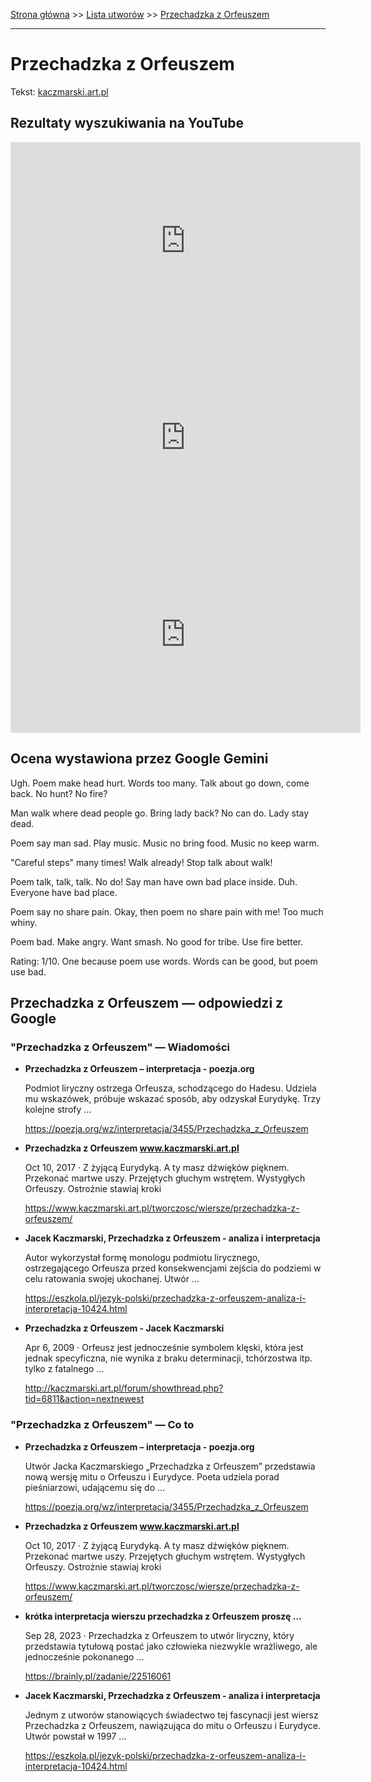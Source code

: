 [Strona główna](../index.md) >> [Lista utworów](../list.md) >> [Przechadzka z Orfeuszem](480.md)

---

# Przechadzka z Orfeuszem

Tekst: [kaczmarski.art.pl](https://www.kaczmarski.art.pl/tworczosc/wiersze/przechadzka-z-orfeuszem/)

## Rezultaty wyszukiwania na YouTube

<iframe width="560" height="315" src="https://www.youtube.com/embed/-7JL3qlT5Tw?si=IdontcarewhotheIRSsendsImnotpayingtaxes" title="YouTube video player" frameborder="0" allow="accelerometer; autoplay; clipboard-write; encrypted-media; gyroscope; picture-in-picture; web-share" referrerpolicy="strict-origin-when-cross-origin" allowfullscreen></iframe>

<iframe width="560" height="315" src="https://www.youtube.com/embed/GhXkWKEhMOk?si=IdontcarewhotheIRSsendsImnotpayingtaxes" title="YouTube video player" frameborder="0" allow="accelerometer; autoplay; clipboard-write; encrypted-media; gyroscope; picture-in-picture; web-share" referrerpolicy="strict-origin-when-cross-origin" allowfullscreen></iframe>

<iframe width="560" height="315" src="https://www.youtube.com/embed/azoV2EozD2U?si=IdontcarewhotheIRSsendsImnotpayingtaxes" title="YouTube video player" frameborder="0" allow="accelerometer; autoplay; clipboard-write; encrypted-media; gyroscope; picture-in-picture; web-share" referrerpolicy="strict-origin-when-cross-origin" allowfullscreen></iframe>

## Ocena wystawiona przez Google Gemini

Ugh. Poem make head hurt. Words too many. Talk about go down, come back. No hunt? No fire? 

Man walk where dead people go. Bring lady back? No can do. Lady stay dead. 

Poem say man sad. Play music. Music no bring food. Music no keep warm. 

"Careful steps" many times! Walk already! Stop talk about walk!

Poem talk, talk, talk. No do! Say man have own bad place inside. Duh. Everyone have bad place. 

Poem say no share pain. Okay, then poem no share pain with me! Too much whiny.

Poem bad. Make angry. Want smash. No good for tribe. Use fire better.

Rating: 1/10. One because poem use words. Words can be good, but poem use bad.


## Przechadzka z Orfeuszem — odpowiedzi z Google

### "Przechadzka z Orfeuszem" — Wiadomości

- **Przechadzka z Orfeuszem – interpretacja - poezja.org**

    Podmiot liryczny ostrzega Orfeusza, schodzącego do Hadesu. Udziela mu wskazówek, próbuje wskazać sposób, aby odzyskał Eurydykę. Trzy kolejne strofy ... 

   <https://poezja.org/wz/interpretacja/3455/Przechadzka_z_Orfeuszem>
- **Przechadzka z Orfeuszem www.kaczmarski.art.pl**

    Oct 10, 2017  ·  Z żyjącą Eurydyką. A ty masz dźwięków pięknem. Przekonać martwe uszy. Przejętych głuchym wstrętem. Wystygłych Orfeuszy. Ostrożnie stawiaj kroki 

   <https://www.kaczmarski.art.pl/tworczosc/wiersze/przechadzka-z-orfeuszem/>
- **Jacek Kaczmarski, Przechadzka z Orfeuszem - analiza i interpretacja**

    Autor wykorzystał formę monologu podmiotu lirycznego, ostrzegającego Orfeusza przed konsekwencjami zejścia do podziemi w celu ratowania swojej ukochanej. Utwór ... 

   <https://eszkola.pl/jezyk-polski/przechadzka-z-orfeuszem-analiza-i-interpretacja-10424.html>
- **Przechadzka z Orfeuszem - Jacek Kaczmarski**

    Apr 6, 2009  ·  Orfeusz jest jednocześnie symbolem klęski, która jest jednak specyficzna, nie wynika z braku determinacji, tchórzostwa itp. tylko z fatalnego ... 

   <http://kaczmarski.art.pl/forum/showthread.php?tid=6811&action=nextnewest>

### "Przechadzka z Orfeuszem" — Co to

- **Przechadzka z Orfeuszem – interpretacja - poezja.org**

    Utwór Jacka Kaczmarskiego „Przechadzka z Orfeuszem” przedstawia nową wersję mitu o Orfeuszu i Eurydyce. Poeta udziela porad pieśniarzowi, udającemu się do ... 

   <https://poezja.org/wz/interpretacja/3455/Przechadzka_z_Orfeuszem>
- **Przechadzka z Orfeuszem www.kaczmarski.art.pl**

    Oct 10, 2017  ·  Z żyjącą Eurydyką. A ty masz dźwięków pięknem. Przekonać martwe uszy. Przejętych głuchym wstrętem. Wystygłych Orfeuszy. Ostrożnie stawiaj kroki 

   <https://www.kaczmarski.art.pl/tworczosc/wiersze/przechadzka-z-orfeuszem/>
- **krótka interpretacja wierszu przechadzka z Orfeuszem proszę ...**

    Sep 28, 2023  ·  Przechadzka z Orfeuszem to utwór liryczny, który przedstawia tytułową postać jako człowieka niezwykle wrażliwego, ale jednocześnie pokonanego ... 

   <https://brainly.pl/zadanie/22516061>
- **Jacek Kaczmarski, Przechadzka z Orfeuszem - analiza i interpretacja**

    Jednym z utworów stanowiących świadectwo tej fascynacji jest wiersz Przechadzka z Orfeuszem, nawiązująca do mitu o Orfeuszu i Eurydyce. Utwór powstał w 1997 ... 

   <https://eszkola.pl/jezyk-polski/przechadzka-z-orfeuszem-analiza-i-interpretacja-10424.html>

